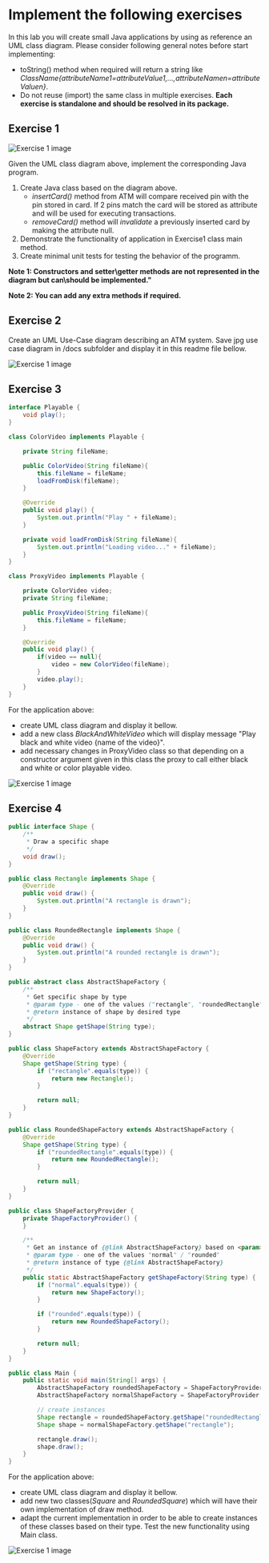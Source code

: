 ﻿# Implement the following exercises

In this lab you will create small Java applications by using as reference an UML class diagram. Please consider following general notes before start implementing:
- toString() method when required will return a string like *ClassName{attributeName1=attributeValue1,...,attributeNamen=attributeValuen}*.
- Do not reuse (import) the same class in multiple exercises. **Each exercise is standalone and should be resolved in its package.**

## Exercise 1
![Exercise 1 image](docs/ex1.jpg)

Given the UML class diagram above, implement the corresponding Java program.

1. Create Java class based on the diagram above. 
    * _insertCard()_ method from ATM will compare received pin with the pin stored in card. If 2 pins match the card will be stored as attribute and will be used for executing transactions.
    * _removeCard()_ method will _invalidate_ a previously inserted card by making the attribute null. 
2. Demonstrate the functionality of application in Exercise1 class main method.
3. Create minimal unit tests for testing the behavior of the programm.

**Note 1: Constructors and setter\getter methods are not represented in the diagram but can\should be implemented."**

**Note 2: You can add any extra methods if required.**


## Exercise 2

Create an UML Use-Case diagram describing an ATM system. Save jpg use case diagram in /docs subfolder and display it in this readme file bellow.

![Exercise 1 image](docs/Ex2_UML_Diagram.png)

## Exercise 3

```java
interface Playable {
    void play();
}

class ColorVideo implements Playable {

    private String fileName;

    public ColorVideo(String fileName){
        this.fileName = fileName;
        loadFromDisk(fileName);
    }

    @Override
    public void play() {
        System.out.println("Play " + fileName);
    }

    private void loadFromDisk(String fileName){
        System.out.println("Loading video..." + fileName);
    }
}

class ProxyVideo implements Playable {

    private ColorVideo video;
    private String fileName;

    public ProxyVideo(String fileName){
        this.fileName = fileName;
    }

    @Override
    public void play() {
        if(video == null){
            video = new ColorVideo(fileName);
        }
        video.play();
    }
}
```

For the application above:
* create UML class diagram and display it bellow.
* add a new class _BlackAndWhiteVideo_ which will display message "Play black and white video {name of the video}".
* add necessary changes in ProxyVideo class so that depending on a constructor argument given in this class the proxy to call either black and white or color playable video.

![Exercise 1 image](docs/Ex3.png)

## Exercise 4

```java
public interface Shape {
    /**
     * Draw a specific shape
     */
    void draw();
}

public class Rectangle implements Shape {
    @Override
    public void draw() {
        System.out.println("A rectangle is drawn");
    }
}

public class RoundedRectangle implements Shape {
    @Override
    public void draw() {
        System.out.println("A rounded rectangle is drawn");
    }
}

public abstract class AbstractShapeFactory {
    /**
     * Get specific shape by type
     * @param type - one of the values ("rectangle", "roundedRectangle", "square", "roundedSquare")
     * @return instance of shape by desired type
     */
    abstract Shape getShape(String type);
}

public class ShapeFactory extends AbstractShapeFactory {
    @Override
    Shape getShape(String type) {
        if ("rectangle".equals(type)) {
            return new Rectangle();
        }

        return null;
    }
}

public class RoundedShapeFactory extends AbstractShapeFactory {
    @Override
    Shape getShape(String type) {
        if ("roundedRectangle".equals(type)) {
            return new RoundedRectangle();
        }

        return null;
    }
}

public class ShapeFactoryProvider {
    private ShapeFactoryProvider() {
    }

    /**
     * Get an instance of {@link AbstractShapeFactory} based on <param>type</param>
     * @param type - one of the values "normal" / "rounded"
     * @return instance of type {@link AbstractShapeFactory}
     */
    public static AbstractShapeFactory getShapeFactory(String type) {
        if ("normal".equals(type)) {
            return new ShapeFactory();
        }

        if ("rounded".equals(type)) {
            return new RoundedShapeFactory();
        }

        return null;
    }
}

public class Main {
    public static void main(String[] args) {
        AbstractShapeFactory roundedShapeFactory = ShapeFactoryProvider.getShapeFactory("rounded");
        AbstractShapeFactory normalShapeFactory = ShapeFactoryProvider.getShapeFactory("normal");

        // create instances
        Shape rectangle = roundedShapeFactory.getShape("roundedRectangle");
        Shape shape = normalShapeFactory.getShape("rectangle");

        rectangle.draw();
        shape.draw();
    }
}

```

For the application above:
* create UML class diagram and display it bellow.
* add new two classes(_Square_ and _RoundedSquare_) which will have their own implementation of draw method.
* adapt the current implementation in order to be able to create instances of these classes based on their type. Test the new functionality using Main class.

![Exercise 1 image](docs/Ex4.png)


